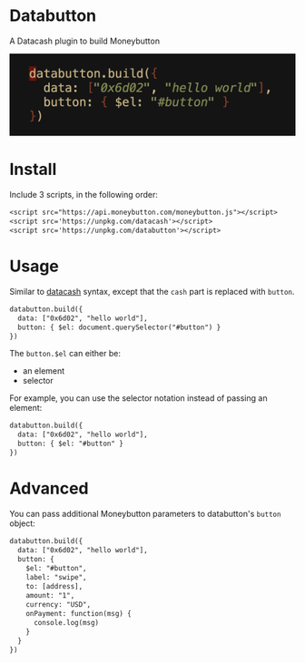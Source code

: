 # Databutton

A Datacash plugin to build Moneybutton

![code](./code.png)

# Install

Include 3 scripts, in the following order:

```
<script src="https://api.moneybutton.com/moneybutton.js"></script>
<script src='https://unpkg.com/datacash'></script>
<script src='https://unpkg.com/databutton'></script>
```

# Usage

Similar to [datacash](https://github.com/unwriter/datacash) syntax, except that the `cash` part is replaced with `button`.

```
databutton.build({
  data: ["0x6d02", "hello world"],
  button: { $el: document.querySelector("#button") }
})
```

The `button.$el` can either be:

- an element
- selector

For example, you can use the selector notation instead of passing an element:

```
databutton.build({
  data: ["0x6d02", "hello world"],
  button: { $el: "#button" }
})
```

# Advanced

You can pass additional Moneybutton parameters to databutton's `button` object:

```
databutton.build({
  data: ["0x6d02", "hello world"],
  button: {
    $el: "#button",
    label: "swipe",
    to: [address],
    amount: "1",
    currency: "USD",
    onPayment: function(msg) {
      console.log(msg)
    }
  }
})
```
